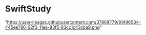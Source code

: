 # SwiftStudy
"https://user-images.githubusercontent.com/37868779/81496534-445ee780-92f3-11ea-83f5-83cc1c43cba9.png"
